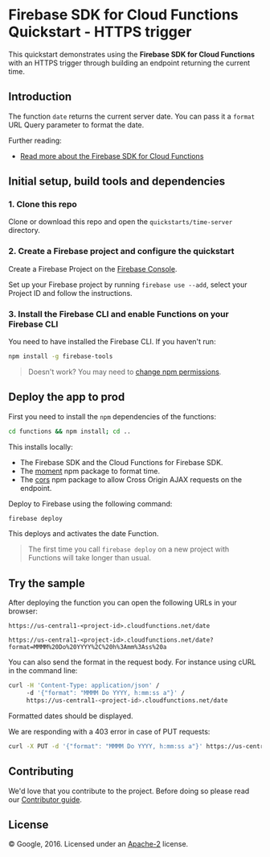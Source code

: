 # Firebase SDK for Cloud Functions Quickstart - HTTPS trigger

This quickstart demonstrates using the **Firebase SDK for Cloud Functions** with an HTTPS trigger through building an endpoint returning the current time.


## Introduction

The function `date` returns the current server date. You can pass it a `format` URL Query parameter to format the date.

Further reading:

 - [Read more about the Firebase SDK for Cloud Functions](https://firebase.google.com/docs/functions)


## Initial setup, build tools and dependencies

### 1. Clone this repo

Clone or download this repo and open the `quickstarts/time-server` directory.


### 2. Create a Firebase project and configure the quickstart

Create a Firebase Project on the [Firebase Console](https://console.firebase.google.com).

Set up your Firebase project by running `firebase use --add`, select your Project ID and follow the instructions.


### 3. Install the Firebase CLI and enable Functions on your Firebase CLI

You need to have installed the Firebase CLI. If you haven't run:

```bash
npm install -g firebase-tools
```

> Doesn't work? You may need to [change npm permissions](https://docs.npmjs.com/getting-started/fixing-npm-permissions).


## Deploy the app to prod

First you need to install the `npm` dependencies of the functions:

```bash
cd functions && npm install; cd ..
```

This installs locally:
 - The Firebase SDK and the Cloud Functions for Firebase SDK.
 - The [moment](https://www.npmjs.com/package/moment) npm package to format time.
 - The [cors](https://www.npmjs.com/package/cors) npm package to allow Cross Origin AJAX requests on the endpoint.

Deploy to Firebase using the following command:

```bash
firebase deploy
```

This deploys and activates the date Function.

> The first time you call `firebase deploy` on a new project with Functions will take longer than usual.


## Try the sample

After deploying the function you can open the following URLs in your browser:

```
https://us-central1-<project-id>.cloudfunctions.net/date

https://us-central1-<project-id>.cloudfunctions.net/date?format=MMMM%20Do%20YYYY%2C%20h%3Amm%3Ass%20a
```

You can also send the format in the request body. For instance using cURL in the command line:

```bash
curl -H 'Content-Type: application/json' /
     -d '{"format": "MMMM Do YYYY, h:mm:ss a"}' /
     https://us-central1-<project-id>.cloudfunctions.net/date
```
Formatted dates should be displayed.

We are responding with a 403 error in case of PUT requests:

```bash
curl -X PUT -d '{"format": "MMMM Do YYYY, h:mm:ss a"}' https://us-central1-<project-id>.cloudfunctions.net/date
```


## Contributing

We'd love that you contribute to the project. Before doing so please read our [Contributor guide](../../CONTRIBUTING.md).


## License

© Google, 2016. Licensed under an [Apache-2](../../LICENSE) license.
